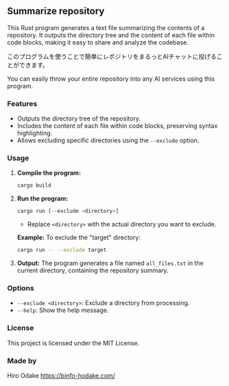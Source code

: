 ## Summarize repository

This Rust program generates a text file summarizing the contents of a repository. It outputs the directory tree and the content of each file within code blocks, making it easy to share and analyze the codebase.

このプログラムを使うことで簡単にレポジトリをまるっとAIチャットに投げることができます。

You can easily throw your entire repository into any AI services using this program.

### Features

- Outputs the directory tree of the repository.
- Includes the content of each file within code blocks, preserving syntax highlighting.
- Allows excluding specific directories using the `--exclude` option.

### Usage

1. **Compile the program:**
   ```bash
   cargo build
   ```

2. **Run the program:**
   ```bash
   cargo run [--exclude <directory>]
   ```

   - Replace `<directory>` with the actual directory you want to exclude.

   **Example:** To exclude the "target" directory:
   ```bash
   cargo run -- --exclude target
   ```

3. **Output:**
   The program generates a file named `all_files.txt` in the current directory, containing the repository summary.

### Options

- `--exclude <directory>`:  Exclude a directory from processing.
- `--help`:                  Show the help message.

### License

This project is licensed under the MIT License.

### Made by

Hiro Odake
https://binfo-hodake.com/
